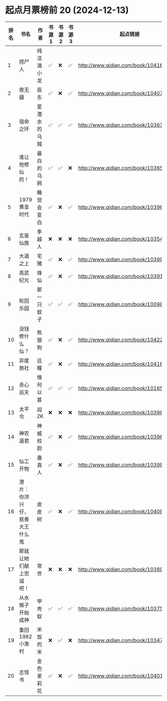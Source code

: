 # 起点月票榜前 20 (2024-12-13)

| 排名 | 书名              | 作者     | 书源 1 | 书源 2 | 书源 3 | 起点链接                                   |
|----|-----------------|--------|------|------|------|----------------------------------------|
| 1  | 捞尸人             | 纯洁滴小龙  | ✅    | ❌    | ✅    | http://www.qidian.com/book/1041637443/ |
| 2  | 夜无疆             | 辰东     | ✅    | ❌    | ✅    | http://www.qidian.com/book/1040765595/ |
| 3  | 宿命之环            | 爱潜水的乌贼 | ✅    | ✅    | ✅    | http://www.qidian.com/book/1036370336/ |
| 4  | 谁让他修仙的！         | 最白的乌鸦  | ✅    | ✅    | ❌    | http://www.qidian.com/book/1036504904/ |
| 5  | 1979黄金时代        | 睡觉会变白  | ✅    | ❌    | ✅    | http://www.qidian.com/book/1039689097/ |
| 6  | 玄鉴仙族            | 季越人    | ❌    | ❌    | ❌    | http://www.qidian.com/book/1035420986/ |
| 7  | 大道之上            | 宅猪     | ✅    | ❌    | ✅    | http://www.qidian.com/book/1039994731/ |
| 8  | 高武纪元            | 烽仙     | ✅    | ❌    | ✅    | http://www.qidian.com/book/1039141715/ |
| 9  | 轮回乐园            | 那一只蚊子  | ✅    | ✅    | ✅    | http://www.qidian.com/book/1009817672/ |
| 10 | 没钱修什么仙？         | 熊狼狗    | ✅    | ❌    | ✅    | http://www.qidian.com/book/1042256511/ |
| 11 | 异度旅社            | 远瞳     | ✅    | ❌    | ✅    | http://www.qidian.com/book/1041604040/ |
| 12 | 赤心巡天            | 情何以甚   | ✅    | ✅    | ✅    | http://www.qidian.com/book/1016530091/ |
| 13 | 太平令             | 阎ZK    | ❌    | ❌    | ❌    | http://www.qidian.com/book/1039804333/ |
| 14 | 神农道君            | 神威校尉   | ✅    | ❌    | ✅    | http://www.qidian.com/book/1039640376/ |
| 15 | 仙工开物            | 蛊真人    | ✅    | ❌    | ✅    | http://www.qidian.com/book/1039889503/ |
| 16 | 港片：你洪兴仔，慈善大王什么鬼 | 皮皮树    | ✅    | ❌    | ✅    | http://www.qidian.com/book/1040860448/ |
| 17 | 那就让她们献上忠诚吧！     | 常世     | ❌    | ❌    | ❌    | http://www.qidian.com/book/1038934488/ |
| 18 | 从水猴子开始成神        | 甲壳蚁    | ✅    | ✅    | ✅    | http://www.qidian.com/book/1037570737/ |
| 19 | 重回1982小渔村       | 米饭的米   | ❌    | ✅    | ❌    | http://www.qidian.com/book/1034727274/ |
| 20 | 志怪书             | 金色茉莉花  | ✅    | ❌    | ✅    | http://www.qidian.com/book/1040149021/ |
